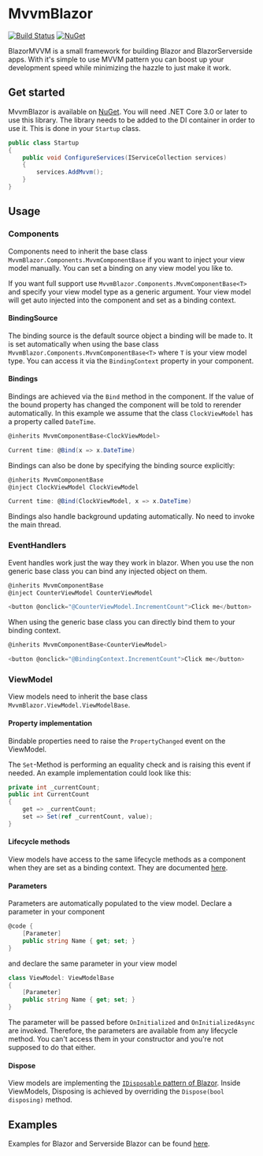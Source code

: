 MvvmBlazor
================
[![Build Status](https://img.shields.io/endpoint.svg?url=https%3A%2F%2Factions-badge.atrox.dev%2Fchris579%2FMvvmBlazor%2Fbadge&style=flat-square)](https://github.com/chris579/MvvmBlazor/actions)
[![NuGet](https://img.shields.io/nuget/v/MvvmBlazor.svg?style=flat-square)](https://www.nuget.org/packages/MvvmBlazor)

BlazorMVVM is a small framework for building Blazor and BlazorServerside apps. With it's simple to use MVVM pattern you can boost up your development speed while minimizing the hazzle to just make it work.

## Get started
MvvmBlazor is available on [NuGet](https://www.nuget.org/packages/MvvmBlazor). You will need .NET Core 3.0 or later to use this library.
The library needs to be added to the DI container in order to use it. This is done in your `Startup` class.

```csharp
public class Startup
{
    public void ConfigureServices(IServiceCollection services)
    {
        services.AddMvvm();
    }
}
```

## Usage
### Components
Components need to inherit the base class `MvvmBlazor.Components.MvvmComponentBase` if you want to inject your view model manually. You can set a binding on any view model you like to.

If you want full support use `MvvmBlazor.Components.MvvmComponentBase<T>` and specify your view model type as a generic argument.
Your view model will get auto injected into the component and set as a binding context.

#### BindingSource
The binding source is the default source object a binding will be made to. It is set automatically when using the base class `MvvmBlazor.Components.MvvmComponentBase<T>` where `T` is your view model type. You can access it via the `BindingContext` property in your component.

#### Bindings
Bindings are achieved via the `Bind` method in the component. If the value of the bound property has changed the component will be told to rerender automatically. In this example we assume that the class `ClockViewModel` has a property called `DateTime`.
```csharp
@inherits MvvmComponentBase<ClockViewModel>

Current time: @Bind(x => x.DateTime)
```

Bindings can also be done by specifying the binding source explicitly:
```csharp
@inherits MvvmComponentBase
@inject ClockViewModel ClockViewModel

Current time: @Bind(ClockViewModel, x => x.DateTime)
```

Bindings also handle background updating automatically. No need to invoke the main thread.

### EventHandlers
Event handles work just the way they work in blazor. When you use the non generic base class you can bind any injected object on them.

```csharp
@inherits MvvmComponentBase
@inject CounterViewModel CounterViewModel

<button @onclick="@CounterViewModel.IncrementCount">Click me</button>
```

When using the generic base class you can directly bind them to your binding context.
```csharp
@inherits MvvmComponentBase<CounterViewModel>

<button @onclick="@BindingContext.IncrementCount">Click me</button>
```

### ViewModel
View models need to inherit the base class `MvvmBlazor.ViewModel.ViewModelBase`.

#### Property implementation
Bindable properties need to raise the `PropertyChanged` event on the ViewModel.

The `Set`-Method is performing an equality check and is raising this event if needed.
An example implementation could look like this:
```csharp
private int _currentCount;
public int CurrentCount
{
    get => _currentCount;
    set => Set(ref _currentCount, value);
}
```

#### Lifecycle methods
View models have access to the same lifecycle methods as a component when they are set as a binding context. They are documented [here](https://docs.microsoft.com/en-us/aspnet/core/blazor/components?view=aspnetcore-3.0#lifecycle-methods).

#### Parameters
Parameters are automatically populated to the view model. Declare a parameter in your component

```csharp
@code {
    [Parameter]
    public string Name { get; set; }
}
```

and declare the same parameter in your view model

```csharp
class ViewModel: ViewModelBase
{
    [Parameter]
    public string Name { get; set; }
}
```

The parameter will be passed before `OnInitialized` and `OnInitializedAsync` are invoked. Therefore, the parameters are available from any lifecycle method.
You can't access them in your constructor and you're not supposed to do that either.

#### Dispose
View models are implementing the [`IDisposable` pattern of Blazor](https://docs.microsoft.com/en-us/aspnet/core/blazor/components?view=aspnetcore-3.0#component-disposal-with-idisposable). Inside ViewModels, Disposing is achieved by overriding the `Dispose(bool disposing)` method.

## Examples
Examples for Blazor and Serverside Blazor can be found [here](https://github.com/chris579/MvvmBlazor/tree/master/samples).
